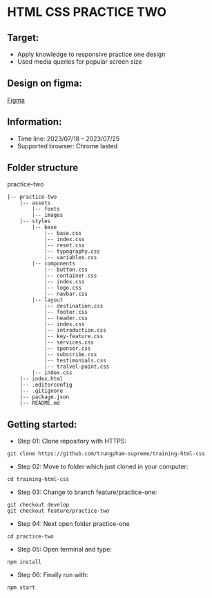 # HTML CSS PRACTICE TWO

## Target:

- Apply knowledge to responsive practice one design
- Used media queries for popular screen size

## Design on figma:

[Figma](<https://www.figma.com/file/SkuEO6OmYTTEgcIHUyXXko/Responsive-Web-Design-in-Figma-(Community)?node-id=1156%3A1026&mode=dev>)

## Information:

- Time line: 2023/07/18 – 2023/07/25
- Supported browser: Chrome lasted

## Folder structure

practice-two

~~~
|-- practice-two
    |-- assets
        |-- fonts
        |-- images
    |-- styles
        |-- base
            |-- base.css
            |-- index.css
            |-- reset.css
            |-- typography.css
            |-- variables.css
        |-- components
            |-- button.css
            |-- container.css
            |-- index.css
            |-- logo.css
            |-- navbar.css
        |-- layout 
            |-- destination.css
            |-- footer.css
            |-- header.css
            |-- index.css
            |-- introduction.css
            |-- key-feature.css
            |-- services.css
            |-- sponsor.css
            |-- subscribe.css
            |-- testimonials.css
            |-- tralvel-point.css
        |-- index.css
    |-- index.html
    |-- .editorconfig
    |-- .gitignore
    |-- package.json
    |-- README.md
~~~

## Getting started:

- Step 01: Clone repository with HTTPS:
~~~
git clone https://github.com/trungpham-supreme/training-html-css
~~~

- Step 02: Move to folder which just cloned in your computer:
~~~
cd training-html-css
~~~

- Step 03: Change to branch feature/practice-one:
~~~
git checkout develop
git checkout feature/practice-two
~~~

- Step 04: Next open folder practice-one
~~~
cd practice-two
~~~

- Step 05: Open terminal and type:
~~~
npm install
~~~

- Step 06: Finally run with:
~~~
npm start
~~~
